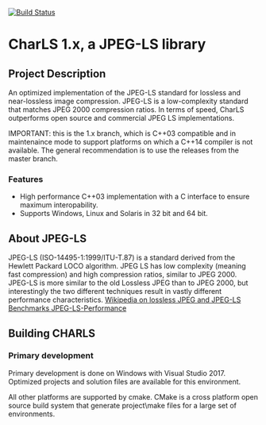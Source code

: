 [![Build Status](https://travis-ci.org/team-charls/charls.svg?branch=1.x-master)](https://travis-ci.org/team-charls/charls)

# CharLS 1.x, a JPEG-LS library

## Project Description

An optimized implementation of the JPEG-LS standard for lossless 
and near-lossless image compression. JPEG-LS is a low-complexity
standard that matches JPEG 2000 compression ratios.
In terms of speed, CharLS outperforms open source and 
commercial JPEG LS implementations.

IMPORTANT: this is the 1.x branch, which is C++03 compatible and in maintenaince mode to support platforms on which a C++14 compiler is not available. The general recommendation is to use the releases from the master branch.

### Features

* High performance C++03 implementation with a C interface to ensure maximum interopability.
* Supports Windows, Linux and Solaris in 32 bit and 64 bit.

## About JPEG-LS

JPEG-LS (ISO-14495-1:1999/ITU-T.87) is a standard derived from the Hewlett Packard LOCO algorithm. JPEG LS has low complexity (meaning fast compression) and high compression ratios, similar to JPEG 2000. JPEG-LS is more similar to the old Lossless JPEG than to JPEG 2000, but interestingly the two different techniques result in vastly different performance characteristics. 
[Wikipedia on lossless JPEG and JPEG-LS](en.wikipedia.org/wiki/Lossless_JPEG)
[Benchmarks JPEG-LS-Performance](charls.codeplex.com/wikipage?title=JPEG-LS-Performance&referringTitle=Home)

## Building CHARLS

### Primary development

Primary development is done on Windows with Visual Studio 2017.
Optimized projects and solution files are available for this environment.

All other platforms are supported by cmake. CMake is a cross platform
open source build system that generate project\make files for a large
set of environments.
